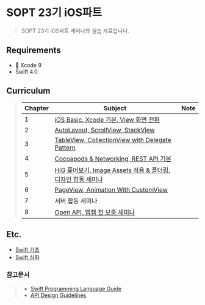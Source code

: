 # SOPT 23기 iOS파트
> SOPT 23기 iOS파트 세미나와 실습 자료입니다.  


## Requirements

* 🔨  Xcode 9
* Swift 4.0


## Curriculum

> | Chapter | Subject                                  | Note |
> | --------- | --------------------------------- | ---- |
> | 1       | [iOS Basic, Xcode 기본, View 화면 전환]() |      |
> | 2      | [AutoLayout, ScrollView, StackView]() |      |
> | 3      | [TableView, CollectionView with Delegate Pattern]() |      |
> | 4      | [Cocoapods & Networking, REST API 기본]() |      |
> | 5      | [HIG 훑어보기, Image Assets 적용 & 폴더링, 디자인 합동 세미나]() |      |
> | 6      | [PageView, Animation With CustomView]() |      |
> | 7      | 서버 합동 세미나 |      |
> | 8      | [Open API, 앱잼 전 보충 세미나]() |      |

## Etc.
* [Swift 기초](https://github.com/few28/23rd-iOS-Seminar/blob/master/Swift_Basic.md)
* [Swift 심화]()
### 참고문서
> * [Swift Programming Language Guide](https://docs.swift.org/swift-book/LanguageGuide/TheBasics.html)  
> * [API Design Guidelines](https://swift.org/documentation/api-design-guidelines/)
